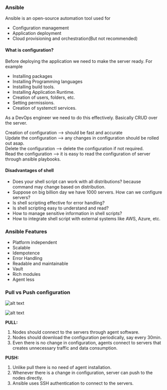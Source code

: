 ### Ansible

Ansible is an open-source automation tool used for
* Configuration management
* Application deployment
* Cloud provisioning and orchestration(But not recommended)

#### What is configuration?

Before deploying the application we need to make the server ready. For example
* Installing packages
* Installing Programming languages
* Installing build tools.
* Installing Application Runtime.
* Creation of users, folders, etc.
* Setting permissions.
* Creation of systemctl services.

As a DevOps engineer we need to do this effectively. Basically CRUD over the server.

Creation of configuration --> should be fast and accurate</br>
Update the configuration --> any changes in configuration should be rolled out asap.</br>
Delete the configuration --> delete the configuration if not required.</br>
Read the configuration --> it is easy to read the configuration of server through ansible playbooks.</br>

#### Disadvantages of shell

* Does your shell script can work with all distributions? because command may change based on distribution.
* Suppose on big billion day we have 1000 servers. How can we configure servers?
* Is shell scripting effective for error handling?
* Is shell scripting easy to understand and read?
* How to manage sensitive information in shell scripts?
* How to integrate shell script with external systems like AWS, Azure, etc.

### Ansible Features
* Platform independent
* Scalable
* Idempotence
* Error Handling
* Readable and maintainable
* Vault
* Rich modules
* Agent less

### Pull vs Push configuration

![alt text](images/pullvspush.jpg)

![alt text](images/push.jpg)

**PULL:**
1. Nodes should connect to the servers through agent software.
2. Nodes should download the configuration periodically, say every 30min.
3. Even there is no change in configuration, agents connect to servers that creates unnecessary traffic and data consumption.

**PUSH:**
1. Unlike pull there is no need of agent installation.
2. Whenever there is a change in configuration, server can push to the nodes directly.
3. Ansible uses SSH authentication to connect to the servers.
